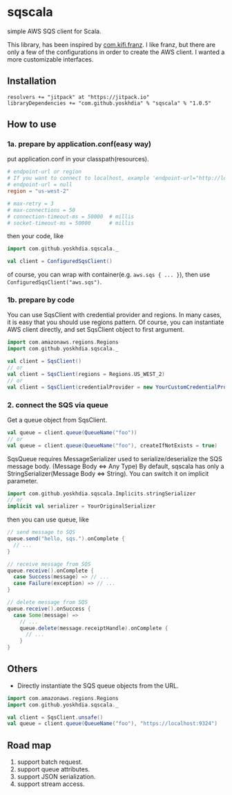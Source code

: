 # sqscala
simple AWS SQS client for Scala.

This library, has been inspired by [com.kifi.franz](https://github.com/kifi/franz).
I like franz, but there are only a few of the configurations in order to create the AWS client.
I wanted a more customizable interfaces.

## Installation

```
resolvers += "jitpack" at "https://jitpack.io"
libraryDependencies += "com.github.yoskhdia" % "sqscala" % "1.0.5"
```

## How to use

### 1a. prepare by application.conf(easy way)

put application.conf in your classpath(resources).

```conf
# endpoint-url or region
# If you want to connect to localhost, example 'endpoint-url="http://localhost:9324"'
# endpoint-url = null
region = "us-west-2"

# max-retry = 3
# max-connections = 50
# connection-timeout-ms = 50000  # millis
# socket-timeout-ms = 50000      # millis
```

then your code, like

```scala
import com.github.yoskhdia.sqscala._

val client = ConfiguredSqsClient()
```

of course, you can wrap with container(e.g. `aws.sqs { ... }`), then use `ConfiguredSqsClient("aws.sqs")`.


### 1b. prepare by code

You can use SqsClient with credential provider and regions.
In many cases, it is easy that you should use regions pattern.
Of course, you can instantiate AWS client directly, and set SqsClient object to first argument.

```scala
import com.amazonaws.regions.Regions
import com.github.yoskhdia.sqscala._

val client = SqsClient()
// or
val client = SqsClient(regions = Regions.US_WEST_2)
// or
val client = SqsClient(credentialProvider = new YourCustomCredentialProvider())
```

### 2. connect the SQS via queue

Get a queue object from SqsClient.

```scala
val queue = client.queue(QueueName("foo"))
// or
val queue = client.queue(QueueName("foo"), createIfNotExists = true)
```

SqsQueue requires MessageSerializer used to serialize/deserialize the SQS message body.
(Message Body <=> Any Type)
By default, sqscala has only a StringSerializer(Message Body <=> String).
You can switch it on implicit parameter.

```scala
import com.github.yoskhdia.sqscala.Implicits.stringSerializer
// or
implicit val serializer = YourOriginalSerializer
```

then you can use queue, like

```scala
// send message to SQS
queue.send("hello, sqs.").onComplete {
  // ...
}

// receive message from SQS
queue.receive().onComplete {
  case Success(message) => // ...
  case Failure(exception) => // ...
}

// delete message from SQS
queue.receive().onSuccess {
  case Some(message) =>
    // ...
    queue.delete(message.receiptHandle).onComplete {
      // ...
    }
}
```

## Others

* Directly instantiate the SQS queue objects from the URL.

```scala
import com.amazonaws.regions.Regions
import com.github.yoskhdia.sqscala._

val client = SqsClient.unsafe()
val queue = client.queue(QueueName("foo"), "https://localhost:9324")
```

## Road map

1. support batch request.
2. support queue attributes.
3. support JSON serialization.
4. support stream access.
